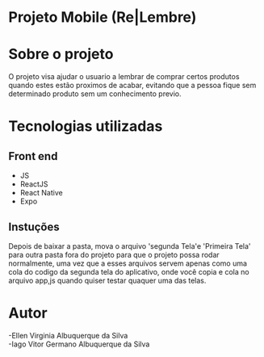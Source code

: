 # Projeto Mobile (Re|Lembre)

# Sobre o projeto

O projeto visa ajudar o usuario a lembrar de comprar certos produtos quando estes estão proximos de acabar, evitando que a pessoa fique sem 
determinado produto sem um conhecimento previo.

# Tecnologias utilizadas

## Front end
- JS 
- ReactJS
- React Native
- Expo

## Instuções

Depois de baixar a pasta, mova o arquivo 'segunda Tela'e 'Primeira Tela' para outra pasta fora do projeto para que o projeto possa rodar normalmente, uma vez que a esses arquivos servem apenas como uma cola do codigo da segunda tela do aplicativo, onde você copia e cola no arquivo app,js quando quiser testar quaquer uma das telas.

# Autor

-Ellen Virginia Albuquerque da Silva          
-Iago Vitor Germano Albuquerque da Silva
